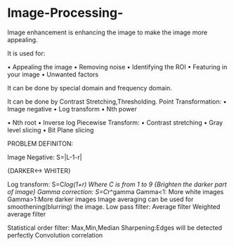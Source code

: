 # Image-Processing-

Image enhancement is enhancing the image to make the image more appealing.

It is used for:

•	Appealing the image
•	Removing noise
•	Identifying the ROI
•	Featuring in your image
•	Unwanted factors

It can be done by special domain and frequency domain.

It can be done by Contrast Stretching,Thresholding. Point Transformation:
•	Image negative
•	Log transform
•	Nth power
 
•	Nth root
•	Inverse log Piecewise Transform:
•	Contrast stretching
•	Gray level slicing
•	Bit Plane slicing

PROBLEM DEFINITON:

Image Negative: S=|L-1-r|

{DARKER<-> WHITER}

Log transform: S=C*log(1+r) Where C is from 1 to 9
{Brighten the darker part of image} Gamma correction: S=C*r^gamma Gamma<1: More white images Gamma>1:More darker images
Image averaging can be used for smoothening(blurring) the image. Low pass filter: Average filter
Weighted average filter

Statistical order filter: Max,Min,Median Sharpening:Edges will be detected perfectly Convolution
correlation
